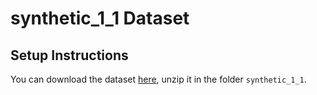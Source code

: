 # synthetic_1_1 Dataset

## Setup Instructions

You can download the dataset [here](https://github.com/litian96/FedProx/tree/master/data/synthetic_1_1/data), unzip it in the folder `synthetic_1_1`.